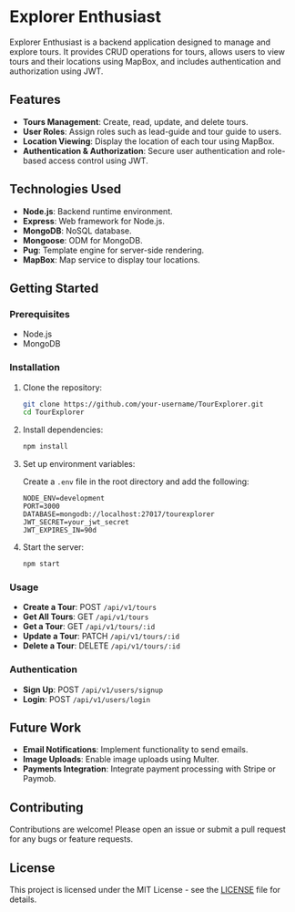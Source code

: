# Explorer Enthusiast

 Explorer Enthusiast is a backend application designed to manage and explore tours. It provides CRUD operations for tours, allows users to view tours and their locations using MapBox, and includes authentication and authorization using JWT.

## Features

- **Tours Management**: Create, read, update, and delete tours.
- **User Roles**: Assign roles such as lead-guide and tour guide to users.
- **Location Viewing**: Display the location of each tour using MapBox.
- **Authentication & Authorization**: Secure user authentication and role-based access control using JWT.

## Technologies Used

- **Node.js**: Backend runtime environment.
- **Express**: Web framework for Node.js.
- **MongoDB**: NoSQL database.
- **Mongoose**: ODM for MongoDB.
- **Pug**: Template engine for server-side rendering.
- **MapBox**: Map service to display tour locations.

## Getting Started

### Prerequisites

- Node.js
- MongoDB

### Installation

1. Clone the repository:

    ```sh
    git clone https://github.com/your-username/TourExplorer.git
    cd TourExplorer
    ```

2. Install dependencies:

    ```sh
    npm install
    ```

3. Set up environment variables:

    Create a `.env` file in the root directory and add the following:

    ```env
    NODE_ENV=development
    PORT=3000
    DATABASE=mongodb://localhost:27017/tourexplorer
    JWT_SECRET=your_jwt_secret
    JWT_EXPIRES_IN=90d
    ```

4. Start the server:

    ```sh
    npm start
    ```

### Usage

- **Create a Tour**: POST `/api/v1/tours`
- **Get All Tours**: GET `/api/v1/tours`
- **Get a Tour**: GET `/api/v1/tours/:id`
- **Update a Tour**: PATCH `/api/v1/tours/:id`
- **Delete a Tour**: DELETE `/api/v1/tours/:id`

### Authentication

- **Sign Up**: POST `/api/v1/users/signup`
- **Login**: POST `/api/v1/users/login`


## Future Work

- **Email Notifications**: Implement functionality to send emails.
- **Image Uploads**: Enable image uploads using Multer.
- **Payments Integration**: Integrate payment processing with Stripe or Paymob.

## Contributing

Contributions are welcome! Please open an issue or submit a pull request for any bugs or feature requests.

## License

This project is licensed under the MIT License - see the [LICENSE]([LICENSE](https://github.com/Eslam-Amin/Explorer-Enthusiast/blob/master/LICENSE.md)) file for details.

